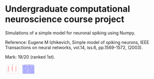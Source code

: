 # Undergraduate computational neuroscience course project

Simulations of a simple model for neuronal spiking using Numpy.

Reference: Eugene M Izhikevich, Simple model of spiking neurons, IEEE Transactions on neural networks, vol.14, iss.6, pp.1569-1572, (2003).

Mark: 19/20 (ranked 1st).

<img src="LaTeX/figure_3.png" width="48">
<img src="LaTeX/figure_10.png" width="48">
